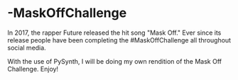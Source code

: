 # -MaskOffChallenge



In 2017, the rapper Future released the hit song "Mask Off." Ever since its release people have been completing the #MaskOffChallenge all throughout social media. 

With the use of PySynth, I will be doing my own rendition of the Mask Off Challenge. Enjoy!
